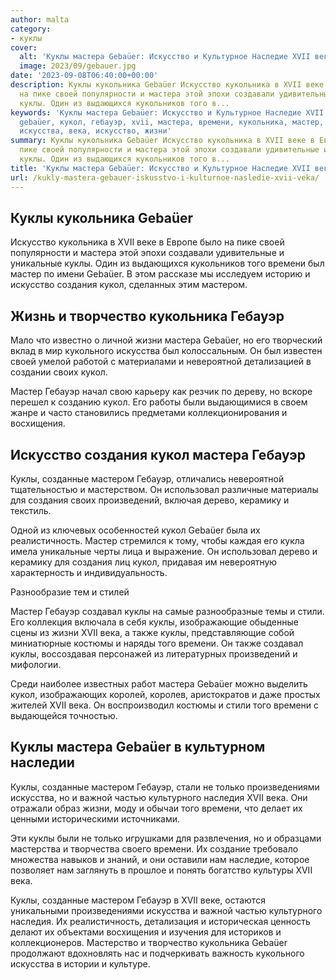 ```yaml
---
author: malta
category:
- куклы
cover:
  alt: 'Куклы мастера Gebaüer: Искусство и Культурное Наследие XVII века'
  image: 2023/09/gebauer.jpg
date: '2023-09-08T06:40:00+00:00'
description: Куклы кукольника Gebaüer Искусство кукольника в XVII веке в Европе было
  на пике своей популярности и мастера этой эпохи создавали удивительные и уникальные
  куклы. Один из выдающихся кукольников того в...
keywords: 'Куклы мастера Gebaüer: Искусство и Культурное Наследие XVII века, куклы,
  gebaüer, кукол, гебауэр, xvii, мастера, времени, кукольника, мастер, создания, мастером,
  искусства, века, искусство, жизни'
summary: Куклы кукольника Gebaüer Искусство кукольника в XVII веке в Европе было на
  пике своей популярности и мастера этой эпохи создавали удивительные и уникальные
  куклы. Один из выдающихся кукольников того в...
title: 'Куклы мастера Gebaüer: Искусство и Культурное Наследие XVII века'
url: /kukly-mastera-gebauer-iskusstvo-i-kulturnoe-nasledie-xvii-veka/
---
```


## Куклы кукольника Gebaüer

Искусство кукольника в XVII веке в Европе было на пике своей популярности и мастера этой эпохи создавали удивительные и уникальные куклы. Один из выдающихся кукольников того времени был мастер по имени Gebaüer. В этом рассказе мы исследуем историю и искусство создания кукол, сделанных этим мастером.  

## Жизнь и творчество кукольника Гебауэр

Мало что известно о личной жизни мастера Gebaüer, но его творческий вклад в мир кукольного искусства был колоссальным. Он был известен своей умелой работой с материалами и невероятной детализацией в создании своих кукол.

Мастер Гебауэр начал свою карьеру как резчик по дереву, но вскоре перешел к созданию кукол. Его работы были выдающимися в своем жанре и часто становились предметами коллекционирования и восхищения.  

## Искусство создания кукол мастера Гебауэр

Куклы, созданные мастером Гебауэр, отличались невероятной тщательностью и мастерством. Он использовал различные материалы для создания своих произведений, включая дерево, керамику и текстиль.

Одной из ключевых особенностей кукол Gebaüer была их реалистичность. Мастер стремился к тому, чтобы каждая его кукла имела уникальные черты лица и выражение. Он использовал дерево и керамику для создания лиц кукол, придавая им невероятную характерность и индивидуальность.

Разнообразие тем и стилей

Мастер Гебауэр создавал куклы на самые разнообразные темы и стили. Его коллекция включала в себя куклы, изображающие обыденные сцены из жизни XVII века, а также куклы, представляющие собой миниатюрные костюмы и наряды того времени. Он также создавал куклы, воссоздавая персонажей из литературных произведений и мифологии.

Среди наиболее известных работ мастера Gebaüer можно выделить кукол, изображающих королей, королев, аристократов и даже простых жителей XVII века. Он воспроизводил костюмы и стили того времени с выдающейся точностью.

## Куклы мастера Gebaüer в культурном наследии

Куклы, созданные мастером Гебауэр, стали не только произведениями искусства, но и важной частью культурного наследия XVII века. Они отражали образ жизни, моду и обычаи того времени, что делает их ценными историческими источниками.

Эти куклы были не только игрушками для развлечения, но и образцами мастерства и творчества своего времени. Их создание требовало множества навыков и знаний, и они оставили нам наследие, которое позволяет нам заглянуть в прошлое и понять богатство культуры XVII века.

Куклы, созданные мастером Гебауэр в XVII веке, остаются уникальными произведениями искусства и важной частью культурного наследия. Их реалистичность, детализация и историческая ценность делают их объектами восхищения и изучения для историков и коллекционеров. Мастерство и творчество кукольника Gebaüer продолжают вдохновлять нас и подчеркивать важность кукольного искусства в истории и культуре.